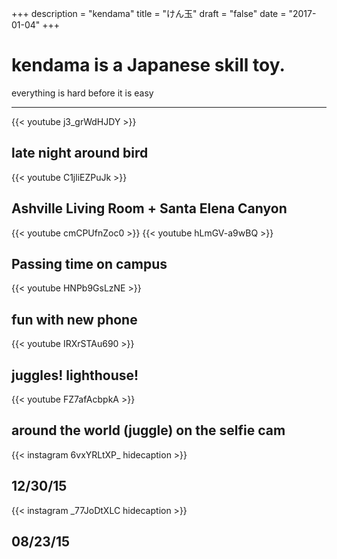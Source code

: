 +++
description = "kendama"
title = "けん玉"
draft = "false"
date = "2017-01-04"
+++

# kendama is a Japanese skill toy. 
everything is hard before it is easy
___

{{< youtube j3_grWdHJDY >}}
## late night around bird

{{< youtube C1jliEZPuJk >}}
## Ashville Living Room + Santa Elena Canyon

{{< youtube cmCPUfnZoc0 >}}
{{< youtube hLmGV-a9wBQ >}}
## Passing time on campus


{{< youtube HNPb9GsLzNE >}}
## fun with new phone


{{< youtube IRXrSTAu690 >}}
## juggles! lighthouse!

{{< youtube FZ7afAcbpkA >}}
## around the world (juggle) on the selfie cam



{{< instagram 6vxYRLtXP_ hidecaption >}}
## 12/30/15

{{< instagram _77JoDtXLC hidecaption >}}
## 08/23/15

